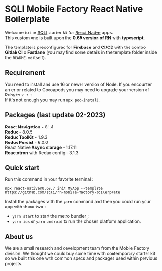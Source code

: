 # SQLI Mobile Factory React Native Boilerplate

Welcome to the [SQLI](https://github.com/sqli) starter kit for [React Native](https://reactnative.dev/) apps.  
This custom one is built upon the **0.69 version of RN** with **typescript**.

The template is preconfigured for **Firebase** and **CI/CD** with the combo **Gitlab CI** x **Fastlane** (you may find some details in the template folder inside the `README.md` itself).

## Requirement

You need to install and use 16 or newer version of Node.
If you encounter an error related to Cocoapods you may need to upgrade your version of Ruby to `2.7.3`.  
If it's not enough you may run `npx pod-install`.

## Packages (last update 02-2023)
**React Navigation** - 6.1.4  
**Redux** - 8.0.5  
**Redux ToolKit** - 1.9.3   
**Redux Persist** - 6.0.0   
React Native **Async storage** - 1.17.11  
**Reactotron** with Redux config - 3.1.3  


## Quick start

Run this command in your favorite terminal :

`npx react-native@0.69.7 init MyApp --template https://github.com/sqli/rn-mobile-factory-boilerplate`

Install the packages with the `yarn` command and then you could run your app with these two :  
- `yarn start` to start the metro bundler ;  
- `yarn ios` or `yarn android` to run the chosen platform application.

## About us
We are a small research and development team from the Mobile Factory division. We thought we could buy some time with contemporary starter kit so we built this one with common specs and packages used within previous projects.